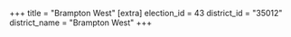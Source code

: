 +++
title = "Brampton West"
[extra]
election_id = 43
district_id = "35012"
district_name = "Brampton West"
+++
